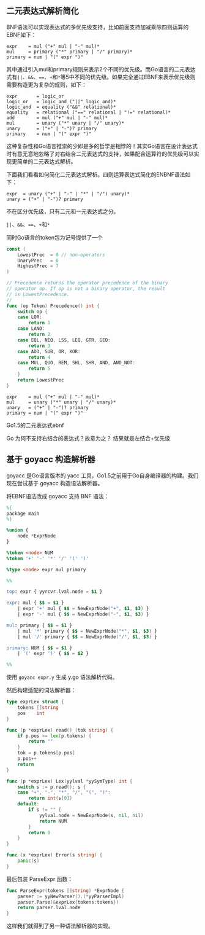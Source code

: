 
## 二元表达式解析简化

BNF语法可以实现表达式的多优先级支持，比如前面支持加减乘除四则运算的EBNF如下：

```bnf
expr    = mul ("+" mul | "-" mul)*
mul     = primary ("*" primary | "/" primary)*
primary = num | "(" expr ")"
```

其中通过引入mul和primary规则来表示2个不同的优先级。而Go语言的二元表达式有`||`、`&&`、`==`、`+`和`*`等5中不同的优先级。如果完全通过EBNF来表示优先级则需要构造更为复杂的规则，如下：

```bnf
expr       = logic_or
logic_or   = logic_and ("||" logic_and)*
logic_and  = equality ("&&" relational)*
equality   = relational ("==" relational | "!=" relational)*
add        = mul ("+" mul | "-" mul)*
mul        = unary ("*" unary | "/" unary)*
unary      = ("+" | "-")? primary
primary    = num | "(" expr ")"
```

这种复杂性和Go语言推崇的少即是多的哲学是相悖的！其实Go语言在设计表达式时有意无意地忽略了对右结合二元表达式的支持，如果配合运算符的优先级可以实现更简单的二元表达式解析。

下面我们看看如何简化二元表达式解析。四则运算表达式简化的ENBNF语法如下：

```bnf
expr  = unary ("+" | "-" | "*" | "/") unary)*
unary = ("+" | "-")? primary
```

不在区分优先级，只有二元和一元表达式之分。

`||`、`&&`、`==`、`+`和`*`

同时Go语言的token包为记号提供了一个

```go
const (
	LowestPrec  = 0 // non-operators
	UnaryPrec   = 6
	HighestPrec = 7
)

// Precedence returns the operator precedence of the binary
// operator op. If op is not a binary operator, the result
// is LowestPrecedence.
//
func (op Token) Precedence() int {
	switch op {
	case LOR:
		return 1
	case LAND:
		return 2
	case EQL, NEQ, LSS, LEQ, GTR, GEQ:
		return 3
	case ADD, SUB, OR, XOR:
		return 4
	case MUL, QUO, REM, SHL, SHR, AND, AND_NOT:
		return 5
	}
	return LowestPrec
}
```

```bnf
expr    = mul ("+" mul | "-" mul)*
mul     = unary ("*" unary | "/" unary)*
unary   = ("+" | "-")? primary
primary = num | "(" expr ")"
```

Go1.5的二元表达式ebnf

 Go 为何不支持右结合的表达式？故意为之？
 结果就是左结合+优先级


## 基于 goyacc 构造解析器

goyacc 是Go语言版本的 yacc 工具，Go1.5之前用于Go自身编译器的构建。我们现在尝试基于 goyacc 构造语法解析器。

将EBNF语法改成 goyacc 支持 BNF 语法：

```yacc
%{
package main
%}

%union {
	node *ExprNode
}

%token <node> NUM
%token '+' '-' '*' '/' '(' ')'

%type <node> expr mul primary

%%

top: expr { yyrcvr.lval.node = $1 }

expr: mul { $$ = $1 }
	| expr '+' mul { $$ = NewExprNode("+", $1, $3) }
	| expr '-' mul { $$ = NewExprNode("-", $1, $3) }

mul: primary { $$ = $1 }
	| mul '*' primary { $$ = NewExprNode("*", $1, $3) }
	| mul '/' primary { $$ = NewExprNode("/", $1, $3) }

primary: NUM { $$ = $1 }
	| '(' expr ')' { $$ = $2 }

%%
```

使用 `goyacc expr.y` 生成 y.go 语法解析代码。

然后构建适配的词法解析器：

```go
type exprLex struct {
	tokens []string
	pos    int
}

func (p *exprLex) read() (tok string) {
	if p.pos >= len(p.tokens) {
		return ""
	}
	tok = p.tokens[p.pos]
	p.pos++
	return
}

func (p *exprLex) Lex(yylval *yySymType) int {
	switch s := p.read(); s {
	case "+", "-", "*", "/", "(", ")":
		return int(s[0])
	default:
		if s != "" {
			yylval.node = NewExprNode(s, nil, nil)
			return NUM
		}
		return 0
	}
}

func (x *exprLex) Error(s string) {
	panic(s)
}
```

最后包装 ParseExpr 函数：

```go
func ParseExpr(tokens []string) *ExprNode {
	parser := yyNewParser().(*yyParserImpl)
	parser.Parse(&exprLex{tokens:tokens})
	return parser.lval.node
}
```

这样我们就得到了另一种语法解析器的实现。
